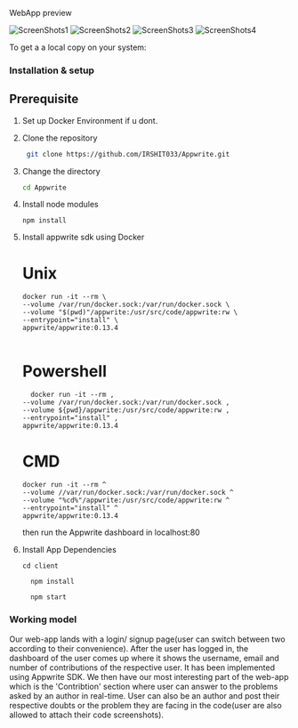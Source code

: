 WebApp preview


![ScreenShots1](https://ik.imagekit.io/dgyjhsxq7/Screenshot_2022-05-13_032958_18vXt5lT3.jpg?ik-sdk-version=javascript-1.4.3&updatedAt=1652716317944)
![ScreenShots2](https://ik.imagekit.io/dgyjhsxq7/ss1_BUBTwNkr-.jpg?ik-sdk-version=javascript-1.4.3&updatedAt=1652716318747)
![ScreenShots3](https://ik.imagekit.io/dgyjhsxq7/ss2__SSCTR5Xj.jpg?ik-sdk-version=javascript-1.4.3&updatedAt=1652716318193)
![ScreenShots4](https://ik.imagekit.io/dgyjhsxq7/ss3__1__5qUdCR9H5.jpg?ik-sdk-version=javascript-1.4.3&updatedAt=1652716507680)



To get a a local copy on your system:



### Installation & setup

## Prerequisite

1. Set up Docker Environment if u dont.


1. Clone the repository
  
    ```bash
     git clone https://github.com/IRSHIT033/Appwrite.git
     ```
2. Change the directory
    ```bash
    cd Appwrite
    ```
3. Install node modules
    ```
    npm install
    ```
4. Install appwrite sdk using Docker
    # Unix
    ```
    docker run -it --rm \
    --volume /var/run/docker.sock:/var/run/docker.sock \
    --volume "$(pwd)"/appwrite:/usr/src/code/appwrite:rw \
    --entrypoint="install" \
    appwrite/appwrite:0.13.4
     
    ```
    # Powershell
    ```
      docker run -it --rm ,
    --volume /var/run/docker.sock:/var/run/docker.sock ,
    --volume ${pwd}/appwrite:/usr/src/code/appwrite:rw ,
    --entrypoint="install" ,
    appwrite/appwrite:0.13.4
    ```
    
    # CMD 
    ```
    docker run -it --rm ^
    --volume //var/run/docker.sock:/var/run/docker.sock ^
    --volume "%cd%"/appwrite:/usr/src/code/appwrite:rw ^
    --entrypoint="install" ^
    appwrite/appwrite:0.13.4
    ```
    
    then run the Appwrite dashboard in localhost:80 
    
 5. Install App Dependencies
     ```
     cd client
     ```  
    ```
      npm install
    ```
    ```
      npm start
    ```




### Working model

Our web-app lands with a login/ signup page(user can switch between two according to their convenience). After the user has logged in, the dashboard of the user comes up where it shows the username, email and number of contributions of the respective user. It has been implemented using Appwrite SDK. We then have our most interesting part of the web-app which is the 'Contribtion' section where user can answer to the problems asked by an author in real-time. User can also be an author and post their respective doubts or the problem they are facing in the code(user are also allowed to attach their code screenshots).
